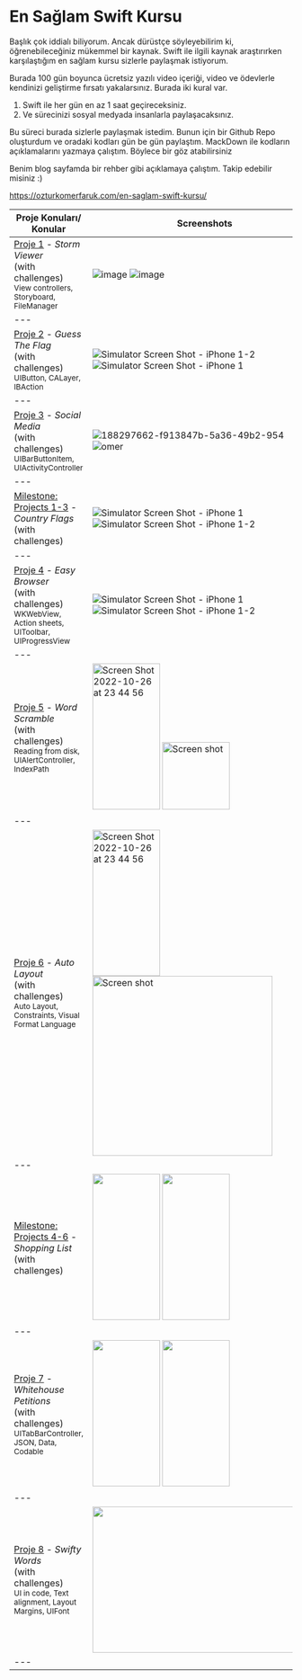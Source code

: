 # En Sağlam Swift Kursu

Başlık çok iddialı biliyorum. Ancak dürüstçe söyleyebilirim ki, öğrenebileceğiniz mükemmel bir kaynak. Swift ile ilgili kaynak araştırırken karşılaştığım en sağlam kursu sizlerle paylaşmak istiyorum.

Burada 100 gün boyunca ücretsiz yazılı video içeriği, video ve ödevlerle kendinizi geliştirme fırsatı yakalarsınız.  Burada iki kural var.

1. Swift ile her gün en az 1 saat geçireceksiniz.
2. Ve sürecinizi sosyal medyada insanlarla paylaşacaksınız.

Bu süreci burada sizlerle paylaşmak istedim.  Bunun için bir Github Repo oluşturdum ve oradaki kodları gün be gün paylaştım.  MackDown ile kodların açıklamalarını yazmaya çalıştım.  Böylece bir göz atabilirsiniz

Benim blog sayfamda bir rehber gibi açıklamaya çalıştım. Takip edebilir misiniz :)

https://ozturkomerfaruk.com/en-saglam-swift-kursu/

Proje Konuları/ Konular                                                                                                                                                          | Screenshots
---                                                                                                                                                                          |---
[Proje 1](18.Day) - *Storm Viewer* <br/>(with challenges)                                         <br/><sub> View controllers, Storyboard, FileManager                               </sub> | ![image](https://user-images.githubusercontent.com/56068905/188148592-bcdb0efc-478c-49c0-8177-d8c20f8d3802.png) ![image](https://user-images.githubusercontent.com/56068905/188148648-0f291a52-2bda-4165-ba4e-7a335076273a.png) |
|---
[Proje 2](21.Day) - *Guess The Flag* <br/>(with challenges)                                         <br/><sub> UIButton, CALayer, IBAction                                </sub> | ![Simulator Screen Shot - iPhone 1-2](https://user-images.githubusercontent.com/56068905/188284499-3251c5b3-a665-45ed-aa5d-ccf8b4b45b22.png) ![Simulator Screen Shot - iPhone 1](https://user-images.githubusercontent.com/56068905/188284502-07e9cf7f-c58d-4562-bbe9-1f7d4dbeaa1e.png)
|---
[Proje 3](22.Day) - *Social Media* <br/>(with challenges)                                         <br/><sub> UIBarButtonItem, UIActivityController                               </sub> | ![188297662-f913847b-5a36-49b2-954](https://user-images.githubusercontent.com/56068905/188297896-e251c524-a86d-4be6-994b-225b0068ac01.png) ![omer](https://user-images.githubusercontent.com/56068905/188297900-04394fc8-2e7e-4cf2-a0b6-658084e0a42e.png)
|---
[Milestone: Projects 1-3](23.Day) - *Country Flags* <br/>(with challenges)                                         <br/>                    | ![Simulator Screen Shot - iPhone 1](https://user-images.githubusercontent.com/56068905/188669870-a544e284-12aa-4159-9656-859c762db1f9.png) ![Simulator Screen Shot - iPhone 1-2](https://user-images.githubusercontent.com/56068905/188669891-634b614d-4d3b-43ec-90d4-454bbd042c0c.png)
|---
[Proje 4](26.Day) - *Easy Browser* <br/>(with challenges)                                         <br/><sub> WKWebView, Action sheets, UIToolbar, UIProgressView                   </sub> | ![Simulator Screen Shot - iPhone 1](https://user-images.githubusercontent.com/56068905/188885286-1f5595df-3d60-4716-93da-ba24c2e38131.png) ![Simulator Screen Shot - iPhone 1-2](https://user-images.githubusercontent.com/56068905/188885316-80b8d51a-979c-4513-a9e7-8ed6b913242f.png)
|---
[Proje 5](29.Day) - *Word Scramble* <br/>(with challenges)                                         <br/><sub> Reading from disk, UIAlertController, IndexPath                  </sub> | <img width="120" height="260" alt="Screen Shot 2022-10-26 at 23 44 56" src="https://user-images.githubusercontent.com/56068905/198713976-9894e31d-132f-43a4-bed0-de2153dfe180.png"> <img width="120" alt="Screen shot" src="https://user-images.githubusercontent.com/56068905/198714041-23a06c73-2bf0-4b19-a9d5-504e32dd37da.png">
|---
[Proje 6](31.Day) - *Auto Layout* <br/>(with challenges)                                         <br/><sub> Auto Layout, Constraints, Visual Format Language                  </sub> | <img width="120" height="260" alt="Screen Shot 2022-10-26 at 23 44 56" src="https://user-images.githubusercontent.com/56068905/198893287-37819577-ff3a-4aeb-8c37-90ac2cdacaaa.png"> <img width="320" alt="Screen shot" src="https://user-images.githubusercontent.com/56068905/198893308-6ef056a2-df89-4b2d-ab52-4dd15ca18063.png">
|---
[Milestone: Projects 4-6](32.Day) - *Shopping List* <br/>(with challenges)                                         <br/>                    | <img width="120" height="260" src="https://user-images.githubusercontent.com/56068905/198898220-7882da65-15ae-43b4-a86d-0b7d45a6a434.png"> <img width="120" height="260" src="https://user-images.githubusercontent.com/56068905/198898252-6279a54b-2d3a-4b1a-88c2-0ad35e0cdfaf.png"> 
|---
[Proje 7](35.Day) - *Whitehouse Petitions* <br/>(with challenges)                                         <br/><sub> UITabBarController, JSON, Data, Codable                  </sub>                   | <img width="120" height="260" src="https://user-images.githubusercontent.com/56068905/208942597-f15fec81-e598-46ad-9081-e0fd92638437.png"> <img width="120" height="260" src="https://user-images.githubusercontent.com/56068905/208942605-851e74e4-bd35-4105-8653-12758b016a88.png"> 
|---
[Proje 8](38.Day) - *Swifty Words* <br/>(with challenges)                                         <br/><sub> UI in code, Text alignment, Layout Margins, UIFont                  </sub>                   | <img width="400" height="260" src="https://user-images.githubusercontent.com/56068905/209464264-4c22c6f7-572f-4990-b325-82468eef8995.png"> 
|---

